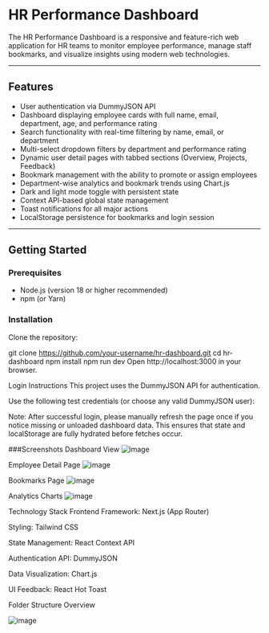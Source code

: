 # HR Performance Dashboard

The HR Performance Dashboard is a responsive and feature-rich web application for HR teams to monitor employee performance, manage staff bookmarks, and visualize insights using modern web technologies.

---

## Features

- User authentication via DummyJSON API
- Dashboard displaying employee cards with full name, email, department, age, and performance rating
- Search functionality with real-time filtering by name, email, or department
- Multi-select dropdown filters by department and performance rating
- Dynamic user detail pages with tabbed sections (Overview, Projects, Feedback)
- Bookmark management with the ability to promote or assign employees
- Department-wise analytics and bookmark trends using Chart.js
- Dark and light mode toggle with persistent state
- Context API-based global state management
- Toast notifications for all major actions
- LocalStorage persistence for bookmarks and login session

---

## Getting Started

### Prerequisites

- Node.js (version 18 or higher recommended)
- npm (or Yarn)

### Installation

Clone the repository:

git clone https://github.com/your-username/hr-dashboard.git
cd hr-dashboard
npm install
npm run dev
Open http://localhost:3000 in your browser.

Login Instructions
This project uses the DummyJSON API for authentication.

Use the following test credentials (or choose any valid DummyJSON user):

Note: After successful login, please manually refresh the page once if you notice missing or unloaded dashboard data. This ensures that state and localStorage are fully hydrated before fetches occur.

###Screenshots
Dashboard View
![image](https://github.com/user-attachments/assets/fab97d75-ada4-48bb-ba52-99cfa70d5873)

Employee Detail Page
![image](https://github.com/user-attachments/assets/02654b1f-5624-44c8-a7bf-ab296167695a)

Bookmarks Page
![image](https://github.com/user-attachments/assets/e3c80a85-4e03-4818-ac5f-9f24b8d3b807)

Analytics Charts
![image](https://github.com/user-attachments/assets/8cbe1c8c-baa5-42f8-917d-aa1a9cb6c61f)



Technology Stack
Frontend Framework: Next.js (App Router)

Styling: Tailwind CSS

State Management: React Context API

Authentication API: DummyJSON

Data Visualization: Chart.js

UI Feedback: React Hot Toast

Folder Structure Overview

![image](https://github.com/user-attachments/assets/1918f45b-a348-4af3-9528-dd31f8e1e671)







